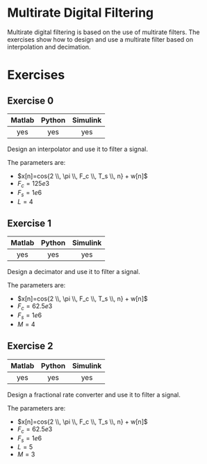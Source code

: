 Multirate Digital Filtering
===

Multirate digital filtering is based on the use of multirate filters.
The exercises show how to design and use a multirate filter based on interpolation and decimation.

# Exercises

## Exercise 0

| **Matlab** | **Python** | **Simulink** |
|:----------:|:----------:|:------------:|
|     yes    |     yes    |      yes     |

Design an interpolator and use it to filter a signal.

The parameters are:

* $x[n]=cos{2 \\, \pi \\, F_c \\, T_s \\, n} + w[n]$
* $F_c = 125e3$
* $F_s = 1e6$
* $L = 4$

## Exercise 1

| **Matlab** | **Python** | **Simulink** |
|:----------:|:----------:|:------------:|
|     yes    |     yes    |      yes     |

Design a decimator and use it to filter a signal.

The parameters are:

* $x[n]=cos{2 \\, \pi \\, F_c \\, T_s \\, n} + w[n]$
* $F_c = 62.5e3$
* $F_s = 1e6$
* $M = 4$

## Exercise 2

| **Matlab** | **Python** | **Simulink** |
|:----------:|:----------:|:------------:|
|     yes    |     yes    |      yes     |

Design a fractional rate converter and use it to filter a signal.

The parameters are:

* $x[n]=cos{2 \\, \pi \\, F_c \\, T_s \\, n} + w[n]$
* $F_c = 62.5e3$
* $F_s = 1e6$
* $L = 5$
* $M = 3$
